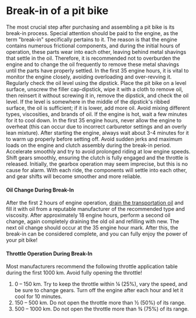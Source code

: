 # Break-in of a pit bike

The most crucial step after purchasing and assembling a pit bike is its break-in process. Special attention should be paid to the engine, as the term "break-in" specifically pertains to it. The reason is that the engine contains numerous frictional components, and during the initial hours of operation, these parts wear into each other, leaving behind metal shavings that settle in the oil. Therefore, it is recommended not to overburden the engine and to change the oil frequently to remove these metal shavings until the parts have properly settled. In the first 35 engine hours, it is vital to monitor the engine closely, avoiding overloading and over-revving it. Regularly check the oil level using the dipstick. Place the pit bike on a level surface, unscrew the filler cap-dipstick, wipe it with a cloth to remove oil, then reinsert it without screwing it in, remove the dipstick, and check the oil level. If the level is somewhere in the middle of the dipstick's ribbed surface, the oil is sufficient; if it is lower, add more oil. Avoid mixing different types, viscosities, and brands of oil. If the engine is hot, wait a few minutes for it to cool down. In the first 35 engine hours, never allow the engine to overheat (this can occur due to incorrect carburetor settings and an overly lean mixture). After starting the engine, always wait about 3-4 minutes for it to warm up properly before setting off. Avoid sudden jerks and maximum loads on the engine and clutch assembly during the break-in period. Accelerate smoothly and try to avoid prolonged riding at low engine speeds. Shift gears smoothly, ensuring the clutch is fully engaged and the throttle is released. Initially, the gearbox operation may seem imprecise, but this is no cause for alarm. With each ride, the components will settle into each other, and gear shifts will become smoother and more reliable.

#### Oil Change During Break-In

After the first 2 hours of engine operation, [drain the transportation oil](http://mypitbike.ru/blog/workshop/4.html) and fill it with oil from a reputable manufacturer of the recommended type and viscosity. After approximately 18 engine hours, perform a second oil change, again completely draining the old oil and refilling with new. The next oil change should occur at the 35 engine hour mark. After this, the break-in can be considered complete, and you can fully enjoy the power of your pit bike!

#### Throttle Operation During Break-In

Most manufacturers recommend the following throttle application table during the first 1000 km. Avoid fully opening the throttle!

1. 0 – 150 km. Try to keep the throttle within ¼ (25%), vary the speed, and be sure to change gears. Turn off the engine after each hour and let it cool for 10 minutes.
2. 150 – 500 km. Do not open the throttle more than ½ (50%) of its range.
3. 500 – 1000 km. Do not open the throttle more than ¾ (75%) of its range.